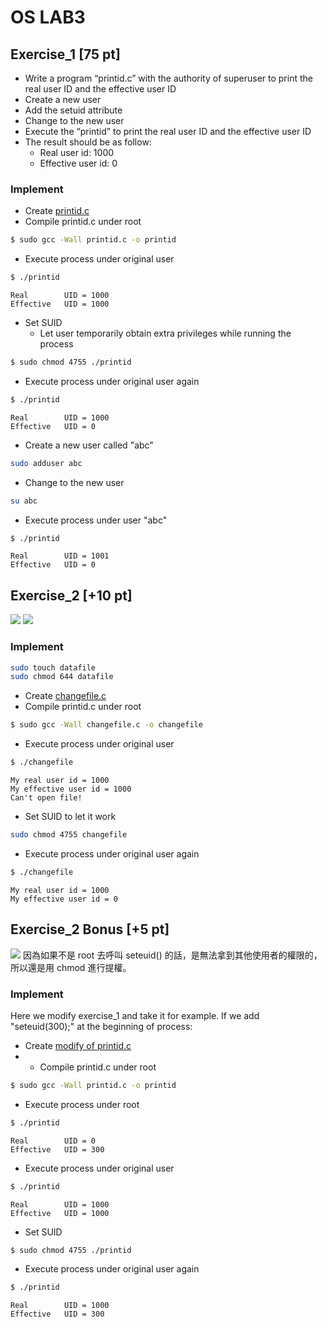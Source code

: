 OS LAB3
===
## Exercise_1 [75 pt]
- Write a program “printid.c” with the authority of superuser to print the real user ID and the effective user ID
- Create a new user
- Add the setuid attribute
- Change to the new user 
- Execute the “printid” to print the real user ID and the effective user ID
- The result should be as follow:
    - Real user id: 1000
    - Effective user id: 0

### Implement
- Create [printid.c](./ex1/printid.c)
- Compile printid.c under root
```bash
$ sudo gcc -Wall printid.c -o printid
```
- Execute process under original user
```bash
$ ./printid
```
```
Real		UID = 1000
Effective 	UID = 1000
```
- Set SUID
    - Let user temporarily obtain extra privileges while running the process
```bash
$ sudo chmod 4755 ./printid
```
- Execute process under original user again
```bash
$ ./printid
```
```
Real		UID = 1000
Effective 	UID = 0
```
- Create a new user called "abc"
```bash
sudo adduser abc
```
- Change to the new user
```bash
su abc
```
- Execute process under user "abc"
```bash
$ ./printid
```
```
Real		UID = 1001
Effective 	UID = 0
```

## Exercise_2 [+10 pt]
![](https://i.imgur.com/dY2js20.png)
![](https://i.imgur.com/f9W4UIK.png)

### Implement
```bash
sudo touch datafile
sudo chmod 644 datafile
```
- Create [changefile.c](./ex2/changefile.c)
- Compile printid.c under root
```bash
$ sudo gcc -Wall changefile.c -o changefile
```
- Execute process under original user
```bash
$ ./changefile
```
```
My real user id = 1000
My effective user id = 1000
Can't open file!
```
- Set SUID to let it work
```bash
sudo chmod 4755 changefile
```
- Execute process under original user again
```bash
$ ./changefile
```
```
My real user id = 1000
My effective user id = 0
```

## Exercise_2 Bonus [+5 pt]
![](https://i.imgur.com/OA32659.png)
因為如果不是 root 去呼叫 seteuid() 的話，是無法拿到其他使用者的權限的，所以還是用 chmod 進行提權。

### Implement
Here we modify exercise_1 and take it for example.
If we add "seteuid(300);" at the beginning of process:
- Create [modify of printid.c](./ex2_bonus/printid.c)
- - Compile printid.c under root
```bash
$ sudo gcc -Wall printid.c -o printid
```
- Execute process under root
```bash
$ ./printid
```
```
Real		UID = 0
Effective 	UID = 300
```
- Execute process under original user
```bash
$ ./printid
```
```
Real		UID = 1000
Effective 	UID = 1000
```
- Set SUID
```bash
$ sudo chmod 4755 ./printid
```
- Execute process under original user again
```bash
$ ./printid
```
```
Real		UID = 1000
Effective 	UID = 300
```
